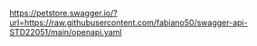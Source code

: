 https://petstore.swagger.io/?url=https://raw.githubusercontent.com/fabiano50/swagger-api-STD22051/main/openapi.yaml
